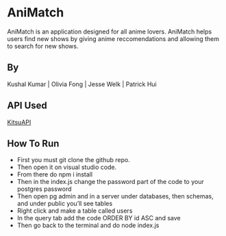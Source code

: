 # AniMatch
AniMatch is an application designed for all anime lovers. AniMatch helps users find new shows by giving anime reccomendations and allowing them to search for new shows.

## By
Kushal Kumar |
Olivia Fong |
Jesse Welk |
Patrick Hui

## API Used

[KitsuAPI](https://kitsu.docs.apiary.io/#)

## How To Run

- First you must git clone the github repo.
- Then open it on visual studio code.
- From there do npm i install
- Then in the index.js change the password part of the code to your postgres password
- Then open pg admin and in a server under databases, then schemas, and under public you’ll see tables
- Right click and make a table called users
- In the query tab add the code ORDER BY id ASC and save
- Then go back to the terminal and do node index.js
